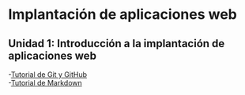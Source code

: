 # Implantación de aplicaciones web

## Unidad 1: Introducción a la implantación de aplicaciones web
-[Tutorial de Git y GitHub](unidad1/git_y_github.md)  
-[Tutorial de Markdown](unidad1/markdown.md)



